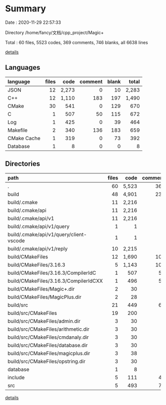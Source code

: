 # Summary

Date : 2020-11-29 22:57:33

Directory /home/fancy/文档/cpp_project/Magic+

Total : 60 files,  5523 codes, 369 comments, 746 blanks, all 6638 lines

[details](details.md)

## Languages
| language | files | code | comment | blank | total |
| :--- | ---: | ---: | ---: | ---: | ---: |
| JSON | 12 | 2,273 | 0 | 10 | 2,283 |
| C++ | 12 | 1,110 | 183 | 197 | 1,490 |
| CMake | 30 | 541 | 0 | 129 | 670 |
| C | 1 | 507 | 50 | 115 | 672 |
| Log | 1 | 425 | 0 | 39 | 464 |
| Makefile | 2 | 340 | 136 | 183 | 659 |
| CMake Cache | 1 | 319 | 0 | 73 | 392 |
| Database | 1 | 8 | 0 | 0 | 8 |

## Directories
| path | files | code | comment | blank | total |
| :--- | ---: | ---: | ---: | ---: | ---: |
| . | 60 | 5,523 | 369 | 746 | 6,638 |
| build | 48 | 4,901 | 238 | 662 | 5,801 |
| build/.cmake | 11 | 2,216 | 0 | 10 | 2,226 |
| build/.cmake/api | 11 | 2,216 | 0 | 10 | 2,226 |
| build/.cmake/api/v1 | 11 | 2,216 | 0 | 10 | 2,226 |
| build/.cmake/api/v1/query | 1 | 1 | 0 | 0 | 1 |
| build/.cmake/api/v1/query/client-vscode | 1 | 1 | 0 | 0 | 1 |
| build/.cmake/api/v1/reply | 10 | 2,215 | 0 | 10 | 2,225 |
| build/CMakeFiles | 12 | 1,690 | 102 | 332 | 2,124 |
| build/CMakeFiles/3.16.3 | 5 | 1,143 | 102 | 270 | 1,515 |
| build/CMakeFiles/3.16.3/CompilerIdC | 1 | 507 | 50 | 115 | 672 |
| build/CMakeFiles/3.16.3/CompilerIdCXX | 1 | 496 | 52 | 113 | 661 |
| build/CMakeFiles/Magic+.dir | 2 | 30 | 0 | 6 | 36 |
| build/CMakeFiles/MagicPlus.dir | 2 | 28 | 0 | 6 | 34 |
| build/src | 21 | 449 | 69 | 165 | 683 |
| build/src/CMakeFiles | 19 | 200 | 0 | 47 | 247 |
| build/src/CMakeFiles/admin.dir | 3 | 30 | 0 | 7 | 37 |
| build/src/CMakeFiles/arithmetic.dir | 3 | 30 | 0 | 7 | 37 |
| build/src/CMakeFiles/cmdanaly.dir | 3 | 30 | 0 | 7 | 37 |
| build/src/CMakeFiles/database.dir | 3 | 30 | 0 | 7 | 37 |
| build/src/CMakeFiles/magicplus.dir | 3 | 38 | 0 | 7 | 45 |
| build/src/CMakeFiles/opstring.dir | 3 | 30 | 0 | 7 | 37 |
| database | 1 | 8 | 0 | 0 | 8 |
| include | 5 | 111 | 42 | 31 | 184 |
| src | 5 | 493 | 78 | 52 | 623 |

[details](details.md)
